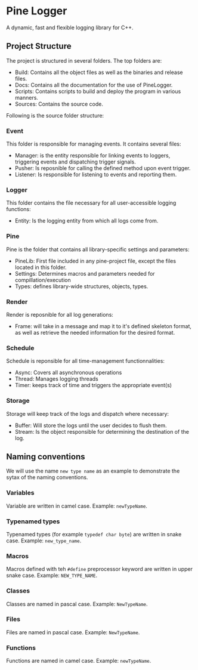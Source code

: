# Pine Logger
A dynamic, fast and flexible logging library for C++.

## Project Structure

The project is structured in several folders. The top folders are:
 - Build: Contains all the object files as well as the binaries and release files.
 - Docs: Contains all the documentation for the use of PineLogger.
 - Scripts: Contains scripts to build and deploy the program in various manners.
 - Sources: Contains the source code.

Following is the source folder structure:

### Event
This folder is responsible for managing events. It contains several files:
 - Manager: is the entity responsible for linking events to loggers, triggering events and dispatching trigger signals.
 - Pusher: Is reposnible for calling the defined method upon event trigger.
 - Listener: Is responsible for listening to events and reporting them.

### Logger
This folder contains the file necessary for all user-accessible logging functions:
 - Entity: Is the logging entity from which all logs come from.

### Pine
Pine is the folder that contains all library-specific settings and parameters:
 - PineLib: First file included in any pine-project file, except the files located in this folder.
 - Settings: Determines macros and parameters needed for compillation/execution
 - Types: defines library-wide structures, objects, types.

### Render
Render is reposnible for all log generations:
 - Frame: will take in a message and map it to it's defined skeleton format, as well as retrieve the needed information for the desired format.

### Schedule
Schedule is reponsible for all time-management functionnalities:
 - Async: Covers all asynchronous operations
 - Thread: Manages logging threads
 - Timer: keeps track of time and triggers the appropriate event(s)

### Storage
Storage will keep track of the logs and dispatch where necessary:
 - Buffer: Will store the logs until the user decides to flush them.
 - Stream: Is the object responsible for determining the destination of the log.


## Naming conventions

We will use the name `new type name` as an example to demonstrate the sytax of the naming conventions.

### Variables
Variable are written in camel case. Example: `newTypeName`.

### Typenamed types
Typenamed types (for example `typedef char byte`) are written in snake case. Example: `new_type_name`.

### Macros
Macros defined with teh `#define` preprocessor keyword are written in upper snake case. Example: `NEW_TYPE_NAME`.

### Classes
Classes are named in pascal case. Example: `NewTypeName`.

### Files
Files are named in pascal case. Example: `NewTypeName`.

### Functions
Functions are named in camel case. Example: `newTypeName`.
